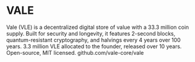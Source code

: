 # VALE
Vale (VLE) is a decentralized digital store of value with a 33.3 million coin supply. Built for security and longevity, it features 2-second blocks, quantum-resistant cryptography, and halvings every 4 years over 100 years. 3.3 million VLE allocated to the founder, released over 10 years. Open-source, MIT licensed. github.com/vale-core/vale

